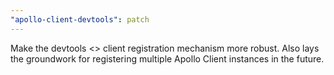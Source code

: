 ```yaml
---
"apollo-client-devtools": patch
---
```


Make the devtools <> client registration mechanism more robust. Also lays the groundwork for registering multiple Apollo Client instances in the future.

